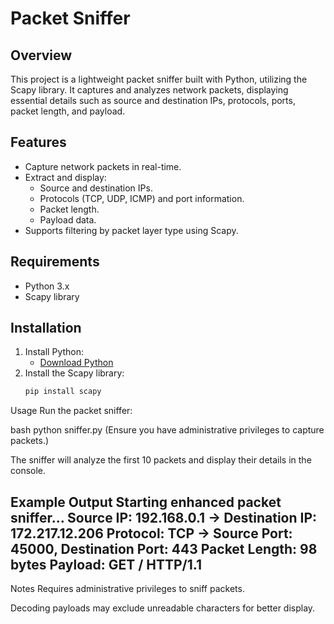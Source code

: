 # Packet Sniffer

## Overview
This project is a lightweight packet sniffer built with Python, utilizing the Scapy library. It captures and analyzes network packets, displaying essential details such as source and destination IPs, protocols, ports, packet length, and payload.

## Features
- Capture network packets in real-time.
- Extract and display:
  - Source and destination IPs.
  - Protocols (TCP, UDP, ICMP) and port information.
  - Packet length.
  - Payload data.
- Supports filtering by packet layer type using Scapy.

## Requirements
- Python 3.x
- Scapy library

## Installation
1. Install Python:
   - [Download Python](https://www.python.org/downloads/)
2. Install the Scapy library:
   ```bash
   pip install scapy
Usage
Run the packet sniffer:

bash
python sniffer.py
(Ensure you have administrative privileges to capture packets.)

The sniffer will analyze the first 10 packets and display their details in the console.

Example Output
Starting enhanced packet sniffer...
Source IP: 192.168.0.1 -> Destination IP: 172.217.12.206
Protocol: TCP -> Source Port: 45000, Destination Port: 443
Packet Length: 98 bytes
Payload: GET / HTTP/1.1
--------------------------------------------------
Notes
Requires administrative privileges to sniff packets.

Decoding payloads may exclude unreadable characters for better display.
